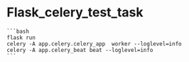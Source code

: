 # Flask_celery_test_task

    ```bash
    flask run
    celery -A app.celery.celery_app  worker --loglevel=info
    celery -A app.celery_beat beat --loglevel=info
    ```
